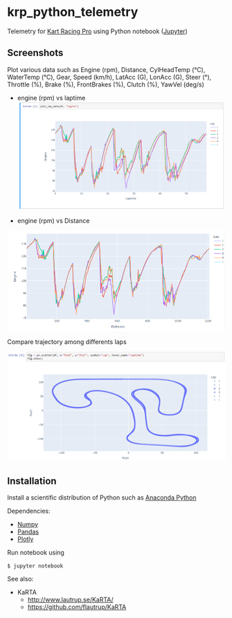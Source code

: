 # krp_python_telemetry

Telemetry for [Kart Racing Pro](https://www.kartracing-pro.com/) using Python notebook ([Jupyter](https://jupyter.org/))

## Screenshots

Plot various data such as Engine (rpm), Distance,	CylHeadTemp	(°C), WaterTemp (°C), Gear, Speed	(km/h), LatAcc (G), LonAcc (G), Steer (°), Throttle (%), Brake (%), FrontBrakes (%), Clutch (%), YawVel (deg/s)

- engine (rpm) vs laptime
![Engine_vs_Laptime](./screenshots/Engine_vs_Laptime.png)

- engine (rpm) vs Distance

![Engine_vs_Distance](./screenshots/Engine_vs_Distance.png)

Compare trajectory among differents laps

![Engine_vs_Distance](./screenshots/Trajectory.png)


## Installation

Install a scientific distribution of Python such as [Anaconda Python](https://www.anaconda.com/download) 

Dependencies:
- [Numpy](https://numpy.org/)
- [Pandas](https://pandas.pydata.org/)
- [Plotly](https://plotly.com/)

Run notebook using

    $ jupyter notebook

See also:
- KaRTA
  - http://www.lautrup.se/KaRTA/
  - https://github.com/flautrup/KaRTA
